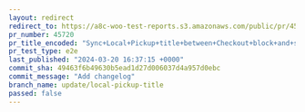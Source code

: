 ```yaml
---
layout: redirect
redirect_to: https://a8c-woo-test-reports.s3.amazonaws.com/public/pr/45720/e2e/index.html
pr_number: 45720
pr_title_encoded: "Sync+Local+Pickup+title+between+Checkout+block+and+shipping+settings+UI+and+vice%2Fversa"
pr_test_type: e2e
last_published: "2024-03-20 16:37:15 +0000"
commit_sha: 49463f6b49630b5ead1d27d006037d4a957d0ebc
commit_message: "Add changelog"
branch_name: update/local-pickup-title
passed: false
---
```

